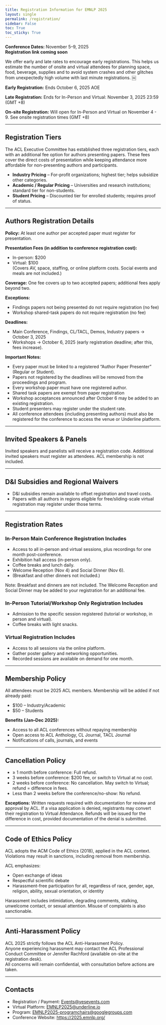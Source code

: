 ```yaml
---
title: Registration Information for EMNLP 2025
layout: single
permalink: /registration/
sidebar: False
toc: True
toc_sticky: True
---
```


**Conference Dates:** November 5–9, 2025  
**Registration link coming soon**

We offer early and late rates to encourage early registrations. This helps us estimate the number of onsite and virtual attendees for planning space, food, beverage, supplies and to avoid system crashes and other glitches from unexpectedly high volume with last minute registrations. ￼

**Early Registration:** Ends October 6, 2025 AOE

**Late Registration:** Ends for In-Person and Virtual: November 3, 2025 23:59 (GMT +8)

**On-site Registration:** Will open for In-Person and Virtual on November 4 - 9. See onsite registration times (GMT +8)

---

## Registration Tiers

The ACL Executive Committee has established three registration tiers, each with an additional fee option for authors presenting papers. These fees cover the direct costs of presentation while keeping attendance more affordable for non-presenting authors and participants.

- **Industry Pricing** – For-profit organizations; highest tier; helps subsidize other categories.
- **Academic / Regular Pricing** – Universities and research institutions; standard tier for non-students.
- **Student Pricing** – Discounted tier for enrolled students; requires proof of status.

---

## Authors Registration Details

**Policy:** At least one author per accepted paper must register for presentation.

**Presentation Fees (in addition to conference registration cost):**
- In-person: $200
- Virtual: $100  
(Covers AV, space, staffing, or online platform costs. Social events and meals are not included.)

**Coverage:** One fee covers up to two accepted papers; additional fees apply beyond two.

**Exceptions:**
- Findings papers not being presented do not require registration (no fee)
- Workshop shared-task papers do not require registration (no fee)

**Deadlines:**
- Main Conference, Findings, CL/TACL, Demos, Industry papers → October 3, 2025
- Workshops → October 6, 2025 (early registration deadline; after this, fees increase).

**Important Notes:**
- Every paper must be linked to a registered “Author Paper Presenter” (Regular or Student).
- Papers not registered by the deadlines will be removed from the proceedings and program.
- Every workshop paper must have one registered author.
- Shared task papers are exempt from paper registration
- Workshop acceptances announced after October 6 may be added to an existing registration.
- Student presenters may register under the student rate.
- All conference attendees (including presenting authors) must also be registered for the conference to access the venue or Underline platform.

---

## Invited Speakers & Panels

Invited speakers and panelists will receive a registration code. Additional invited speakers must register as attendees. ACL membership is not included.

---

## D&I Subsidies and Regional Waivers

- D&I subsidies remain available to offset registration and travel costs.  
- Papers with all authors in regions eligible for free/sliding-scale virtual registration may register under those terms.

---

## Registration Rates

### In-Person Main Conference Registration Includes
- Access to all in-person and virtual sessions, plus recordings for one month post-conference.
- Exhibition hall access (in-person only).
- Coffee breaks and lunch daily.
- Welcome Reception (Nov 4) and Social Dinner (Nov 6).
- (Breakfast and other dinners not included.)

Note: Breakfast and dinners are not included. The Welcome Reception and Social Dinner may be added to your registration for an additional fee.

### In-Person Tutorial/Workshop Only Registration Includes
- Admission to the specific session registered (tutorial or workshop, in person and virtual).
- Coffee breaks with light snacks.

### Virtual Registration Includes
- Access to all sessions via the online platform.
- Gather poster gallery and networking opportunities.
- Recorded sessions are available on demand for one month.


---

## Membership Policy

All attendees must be 2025 ACL members. Membership will be added if not already paid:
- $100 – Industry/Academic
- $50 – Students

**Benefits (Jan–Dec 2025):**
- Access to all ACL conferences without repaying membership
- Open access to ACL Anthology, CL Journal, TACL Journal
- Notifications of calls, journals, and events

---

## Cancellation Policy

- ≥ 1 month before conference: Full refund.
- 3 weeks before conference: $200 fee, or switch to Virtual at no cost.
- 2 weeks before conference: No cancellation. May switch to Virtual; refund = difference in fees.
- Less than 2 weeks before the conference/no-show: No refund.

**Exceptions:** Written requests required with documentation for review and approval by ACL. If a visa application is denied, registrants may convert their registration to Virtual Attendance. Refunds will be issued for the difference in cost, provided documentation of the denial is submitted.

---

## Code of Ethics Policy

ACL adopts the ACM Code of Ethics (2018), applied in the ACL context.  
Violations may result in sanctions, including removal from membership.

ACL emphasizes:
- Open exchange of ideas
- Respectful scientific debate
- Harassment-free participation for all, regardless of race, gender, age, religion, ability, sexual orientation, or identity

Harassment includes intimidation, degrading comments, stalking, unwelcome contact, or sexual attention. Misuse of complaints is also sanctionable.

---

## Anti-Harassment Policy

ACL 2025 strictly follows the ACL Anti-Harassment Policy.  
Anyone experiencing harassment may contact the ACL Professional Conduct Committee or Jennifer Rachford (available on-site at the registration desk).  
All concerns will remain confidential, with consultation before actions are taken.

---

## Contacts

- Registration / Payment: Events@yesevents.com  
- Virtual Platform: EMNLP2025@underline.io  
- Program: EMNLP2025-programchairs@googlegroups.com  
- Conference Website: https://2025.emnlp.org/